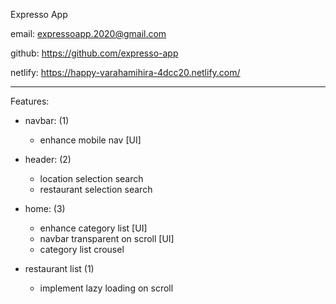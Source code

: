 Expresso App


email: expressoapp.2020@gmail.com

github: https://github.com/expresso-app

netlify: https://happy-varahamihira-4dcc20.netlify.com/


----------------------------------------------------

Features:


- navbar: (1)
    - enhance mobile nav [UI]

- header: (2)
    - location selection search
    - restaurant selection search

- home: (3)
    - enhance category list [UI]
    - navbar transparent on scroll [UI]
    - category list crousel
    
- restaurant list (1)
    - implement lazy loading on scroll
